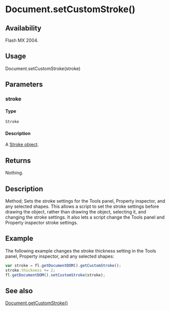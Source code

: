 # Document.setCustomStroke()

## Availability

Flash MX 2004.

## Usage

Document.setCustomStroke(stroke)

## Parameters

### **stroke**

#### Type

```typescript
Stroke
```

#### Description

A [Stroke object](../Stroke_object/Stroke_summary.md).

## Returns

Nothing.

## Description

Method; Sets the stroke settings for the Tools panel, Property inspector, and any selected shapes. This allows a script to set the stroke settings before drawing the object, rather than drawing the object, selecting it, and changing the stroke settings. It also lets a script change the Tools panel and Property inspector stroke settings.

## Example

The following example changes the stroke thickness setting in the Tools panel, Property inspector, and any selected shapes:

```javascript
var stroke = fl.getDocumentDOM().getCustomStroke();
stroke.thickness += 2;
fl.getDocumentDOM().setCustomStroke(stroke);
```

## See also

[Document.getCustomStroke()](../Document_object/Document75.md)
